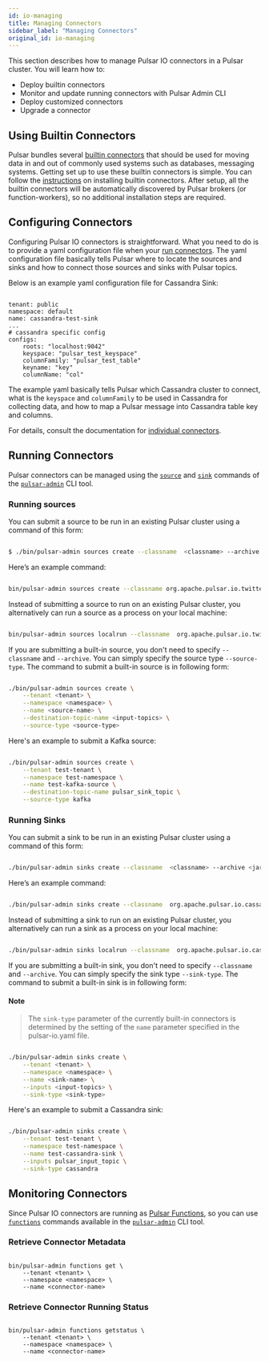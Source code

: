 ```yaml
---
id: io-managing
title: Managing Connectors
sidebar_label: "Managing Connectors"
original_id: io-managing
---
```


This section describes how to manage Pulsar IO connectors in a Pulsar cluster. You will learn how to:

- Deploy builtin connectors
- Monitor and update running connectors with Pulsar Admin CLI
- Deploy customized connectors
- Upgrade a connector

## Using Builtin Connectors

Pulsar bundles several [builtin connectors](io-overview.md#working-with-connectors) that should be used for moving data in and out
of commonly used systems such as databases, messaging systems. Getting set up to use these builtin connectors is simple. You can follow
the [instructions](getting-started-standalone.md#installing-builtin-connectors) on installing builtin connectors. After setup, all
the builtin connectors will be automatically discovered by Pulsar brokers (or function-workers), so no additional installation steps are
required.

## Configuring Connectors

Configuring Pulsar IO connectors is straightforward. What you need to do is to provide a yaml configuration file when your [run connectors](#running-connectors).
The yaml configuration file basically tells Pulsar where to locate the sources and sinks and how to connect those sources and sinks with Pulsar topics.

Below is an example yaml configuration file for Cassandra Sink:

```shell

tenant: public
namespace: default
name: cassandra-test-sink
...
# cassandra specific config
configs:
    roots: "localhost:9042"
    keyspace: "pulsar_test_keyspace"
    columnFamily: "pulsar_test_table"
    keyname: "key"
    columnName: "col"

```

The example yaml basically tells Pulsar which Cassandra cluster to connect, what is the `keyspace` and `columnFamily` to be used in Cassandra for collecting data,
and how to map a Pulsar message into Cassandra table key and columns.

For details, consult the documentation for [individual connectors](io-overview.md#working-with-connectors).

## Running Connectors

Pulsar connectors can be managed using the [`source`](reference-pulsar-admin.md#source) and [`sink`](reference-pulsar-admin.md#sink) commands of the [`pulsar-admin`](reference-pulsar-admin.md) CLI tool.

### Running sources

You can submit a source to be run in an existing Pulsar cluster using a command of this form:

```bash

$ ./bin/pulsar-admin sources create --classname  <classname> --archive <jar-location> --tenant <tenant> --namespace <namespace> --name <source-name> --destination-topic-name <output-topic>

```

Here’s an example command:

```bash

bin/pulsar-admin sources create --classname org.apache.pulsar.io.twitter.TwitterFireHose --archive ~/application.jar --tenant test --namespace ns1 --name twitter-source --destination-topic-name twitter_data

```

Instead of submitting a source to run on an existing Pulsar cluster, you alternatively can run a source as a process on your local machine:

```bash

bin/pulsar-admin sources localrun --classname  org.apache.pulsar.io.twitter.TwitterFireHose --archive ~/application.jar --tenant test --namespace ns1 --name twitter-source --destination-topic-name twitter_data

```

If you are submitting a built-in source, you don't need to specify `--classname` and `--archive`.
You can simply specify the source type `--source-type`. The command to submit a built-in source is
in following form:

```bash

./bin/pulsar-admin sources create \
    --tenant <tenant> \
    --namespace <namespace> \
    --name <source-name> \
    --destination-topic-name <input-topics> \
    --source-type <source-type>

```

Here's an example to submit a Kafka source:

```bash

./bin/pulsar-admin sources create \
    --tenant test-tenant \
    --namespace test-namespace \
    --name test-kafka-source \
    --destination-topic-name pulsar_sink_topic \
    --source-type kafka

```

### Running Sinks

You can submit a sink to be run in an existing Pulsar cluster using a command of this form:

```bash

./bin/pulsar-admin sinks create --classname  <classname> --archive <jar-location> --tenant test --namespace <namespace> --name <sink-name> --inputs <input-topics>

```

Here’s an example command:

```bash

./bin/pulsar-admin sinks create --classname  org.apache.pulsar.io.cassandra --archive ~/application.jar --tenant test --namespace ns1 --name cassandra-sink --inputs test_topic

```

Instead of submitting a sink to run on an existing Pulsar cluster, you alternatively can run a sink as a process on your local machine:

```bash

./bin/pulsar-admin sinks localrun --classname  org.apache.pulsar.io.cassandra --archive ~/application.jar --tenant test --namespace ns1 --name cassandra-sink --inputs test_topic

```

If you are submitting a built-in sink, you don't need to specify `--classname` and `--archive`.
You can simply specify the sink type `--sink-type`. The command to submit a built-in sink is
in following form:

#### Note

> The `sink-type` parameter of the currently built-in connectors is determined by the setting of the `name` parameter specified in the pulsar-io.yaml file.

```bash

./bin/pulsar-admin sinks create \
    --tenant <tenant> \
    --namespace <namespace> \
    --name <sink-name> \
    --inputs <input-topics> \
    --sink-type <sink-type>

```

Here's an example to submit a Cassandra sink:

```bash

./bin/pulsar-admin sinks create \
    --tenant test-tenant \
    --namespace test-namespace \
    --name test-cassandra-sink \
    --inputs pulsar_input_topic \
    --sink-type cassandra

```

## Monitoring Connectors

Since Pulsar IO connectors are running as [Pulsar Functions](functions-overview.md), so you can use [`functions`](reference-pulsar-admin.md#source) commands
available in the [`pulsar-admin`](reference-pulsar-admin.md) CLI tool.

### Retrieve Connector Metadata

```

bin/pulsar-admin functions get \
    --tenant <tenant> \
    --namespace <namespace> \
    --name <connector-name>

```

### Retrieve Connector Running Status

```

bin/pulsar-admin functions getstatus \
    --tenant <tenant> \
    --namespace <namespace> \
    --name <connector-name>

```

